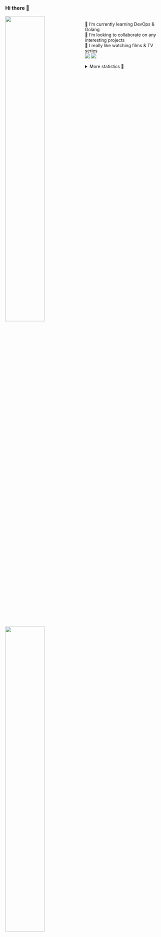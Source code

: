 ### Hi there 👋


[<img align="left" width="50%" src="https://github-readme-stats.vercel.app/api?username=rufusnufus&hide=issues&show_icons=true&count_private=true&theme=transparent&title_color=FF6F40&text_color=FBF9F8&icon_color=F48242&hide_border=true&hide_title=true#gh-dark-mode-only">](https://metrics.lecoq.io/rufusnufus#gh-dark-mode-only)
[<img align="left" width="50%" src="https://github-readme-stats.vercel.app/api?username=rufusnufus&hide=issues&show_icons=true&count_private=true&theme=transparent&title_color=FF6533&text_color=4D4644&icon_color=FF8038&hide_border=true&hide_title=true#gh-light-mode-only">](https://metrics.lecoq.io/rufusnufus#gh-light-mode-only)

<p>
  <br>
  🌱 I’m currently learning DevOps & Golang</br>
  👯 I’m looking to collaborate on any interesting projects</br>
  🎥 I really like watching films & TV series</br>
  <a href="https://linkedin.com/in/rufusnufus"><img src="https://img.shields.io/badge/linkedin-0077B5.svg?style=for-the-badge&logo=linkedin&logoColor=white"/></a>
  <a href="https://t.me/rufusnufus"><img src="https://img.shields.io/badge/-telegram-black?style=for-the-badge&color=blue&logo=telegram"/></a>
</p>

<p text-align="left">
<details>
  <summary>More statistics 👀</summary><br/>

<!--START_SECTION:waka-->
![Code Time](http://img.shields.io/badge/Code%20Time-765%20hrs%202%20mins-blue)

![Profile Views](http://img.shields.io/badge/Profile%20Views-9-blue)

**I'm an Early 🐤** 

```text
🌞 Morning                8301 commits        █████░░░░░░░░░░░░░░░░░░░░   21.80 % 
🌆 Daytime                21722 commits       ██████████████░░░░░░░░░░░   57.04 % 
🌃 Evening                7182 commits        █████░░░░░░░░░░░░░░░░░░░░   18.86 % 
🌙 Night                  874 commits         █░░░░░░░░░░░░░░░░░░░░░░░░   02.30 % 
```
📅 **I'm Most Productive on Wednesday** 

```text
Monday                   7201 commits        █████░░░░░░░░░░░░░░░░░░░░   18.91 % 
Tuesday                  6436 commits        ████░░░░░░░░░░░░░░░░░░░░░   16.90 % 
Wednesday                8746 commits        ██████░░░░░░░░░░░░░░░░░░░   22.97 % 
Thursday                 6981 commits        █████░░░░░░░░░░░░░░░░░░░░   18.33 % 
Friday                   6960 commits        █████░░░░░░░░░░░░░░░░░░░░   18.28 % 
Saturday                 1087 commits        █░░░░░░░░░░░░░░░░░░░░░░░░   02.85 % 
Sunday                   668 commits         ░░░░░░░░░░░░░░░░░░░░░░░░░   01.75 % 
```


📊 **This Week I Spent My Time On** 

```text
💬 Programming Languages: 
No Activity Tracked This Week

🔥 Editors: 
No Activity Tracked This Week
```

**I Mostly Code in Go** 

```text
Go                       22 repos            █████░░░░░░░░░░░░░░░░░░░░   20.18 % 
Python                   20 repos            █████░░░░░░░░░░░░░░░░░░░░   18.35 % 
Smarty                   7 repos             ██░░░░░░░░░░░░░░░░░░░░░░░   06.42 % 
Shell                    5 repos             █░░░░░░░░░░░░░░░░░░░░░░░░   04.59 % 
Kotlin                   3 repos             █░░░░░░░░░░░░░░░░░░░░░░░░   02.75 % 
```




 Last Updated on 25/11/2024 01:21:36 UTC
<!--END_SECTION:waka-->

</details>
</p>
